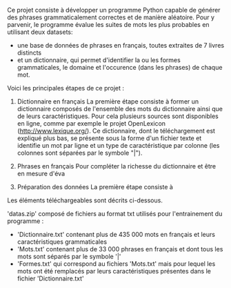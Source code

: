 Ce projet consiste à développer un programme Python capable de générer des phrases grammaticalement correctes et de manière aléatoire.
Pour y parvenir, le programme évalue les suites de mots les plus probables en utilisant deux datasets:
- une base de données de phrases en français, toutes extraites de 7 livres distincts
- et un dictionnaire, qui permet d'identifier la ou les formes grammaticales, le domaine et l'occurence (dans les phrases) de chaque mot.

Voici les principales étapes de ce projet :

1) Dictionnaire en français
La première étape consiste à former un dictionnaire composés de l'ensemble des mots du dictionnaire ainsi que de leurs caractéristiques.
Pour cela plusieurs sources sont disponibles en ligne, comme par exemple le projet OpenLexicon (http://www.lexique.org/).
Ce dictionnaire, dont le téléchargement est expliqué plus bas, se présente sous la forme d'un fichier texte et identifie un mot par ligne et un type de caractéristique par colonne (les colonnes sont séparées par le symbole "|").

2) Phrases en français
Pour compléter la richesse du dictionnaire et être en mesure d'éva

4) Préparation des données
La première étape consiste à 





Les éléments téléchargeables sont décrits ci-dessous.

'datas.zip' composé de fichiers au format txt utilisés pour l'entrainement du programme :
- 'Dictionnaire.txt' contenant plus de 435 000 mots en français et leurs caractéristiques grammaticales
- 'Mots.txt' contenant plus de 33 000 phrases en français et dont tous les mots sont séparés par le symbole '|'
- 'Formes.txt' qui correspond au fichiers 'Mots.txt' mais pour lequel les mots ont été remplacés par leurs caractéristiques présentes dans le fichier 'Dictionnaire.txt'

